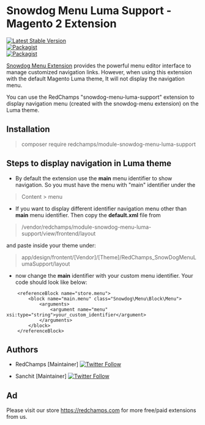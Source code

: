 # Snowdog Menu Luma Support - Magento 2 Extension   
[![Latest Stable Version](https://img.shields.io/packagist/v/redchamps/module-snowdog-menu-luma-support.svg?style=flat-square)](https://packagist.org/packages/redchamps/module-snowdog-menu-luma-support)     
[![Packagist](https://img.shields.io/packagist/dt/redchamps/module-snowdog-menu-luma-support.svg?style=flat-square)](https://packagist.org/packages/redchamps/module-snowdog-menu-luma-support/stats)  
[![Packagist](https://img.shields.io/packagist/dm/redchamps/module-snowdog-menu-luma-support.svg?style=flat-square)](https://packagist.org/packages/redchamps/module-snowdog-menu-luma-support/stats)  
  
[Snowdog Menu Extension](https://github.com/SnowdogApps/magento2-menu) provides the powerful menu editor interface to manage customized navigation links. However, when using this extension with the default Magento Luma theme, It will not display the navigation menu. 

You can use the RedChamps "snowdog-menu-luma-support" extension to display navigation menu (created with the snowdog-menu extension) on the Luma theme. 
  
  
## Installation  
  
> composer require redchamps/module-snowdog-menu-luma-support  


## Steps to display navigation in Luma theme

 - By default the extension use the **main** menu identifier to show navigation. So you must have the menu with "main" identifier under the 
 > Content > menu
 
 - If you want to display different identifier navigation menu other than **main** menu identifier. Then copy the **default.xml** file from 
 > /vendor/redchamps/module-snowdog-menu-luma-support/view/frontend/layout

and paste inside your theme under:
 >app/design/frontent/[Vendor]/[Theme]/RedChamps_SnowDogMenuLumaSupport/layout
 - now change the **main** identifier with your custom menu identifier. Your code should look like below:
```<referenceBlock name="catalog.topnav" remove="true"/>  
	<referenceBlock name="store.menu">  
	    <block name="main.menu" class="Snowdog\Menu\Block\Menu">  
	        <arguments>  
	            <argument name="menu" xsi:type="string">your_custom_identifier</argument>  
	        </arguments>  
	    </block>  
	</referenceBlock>
```


## Authors  
  
- RedChamps [Maintainer] [![Twitter Follow](https://img.shields.io/twitter/follow/_redChamps.svg?style=social)](https://twitter.com/_redChamps)  
  
- Sanchit [Maintainer] [![Twitter Follow](https://img.shields.io/twitter/follow/_techDriven.svg?style=social)](https://twitter.com/_techDriven)  

## Ad

Please visit our store https://redchamps.com for more free/paid extensions from us.
